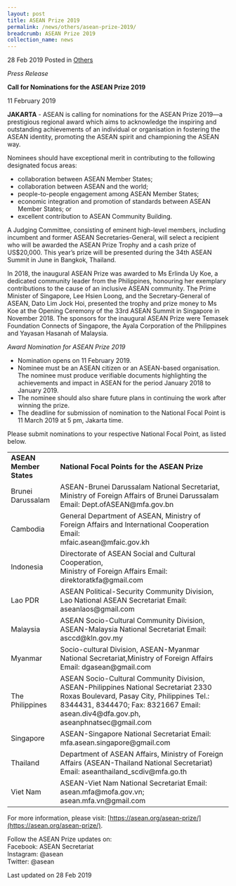 ```yaml
---
layout: post
title: ASEAN Prize 2019
permalink: /news/others/asean-prize-2019/
breadcrumb: ASEAN Prize 2019
collection_name: news
---
```


28 Feb 2019 Posted in [Others](/news/others)

*Press Release* 

**Call for Nominations for the ASEAN Prize 2019**

11 February 2019 

**JAKARTA** - ASEAN is calling for nominations for the ASEAN Prize 2019—a prestigious regional award which aims to acknowledge the inspiring and outstanding achievements of an individual or organisation in fostering the ASEAN identity, promoting the ASEAN spirit and championing the ASEAN way.

Nominees should have exceptional merit in contributing to the following designated focus areas:
* collaboration between ASEAN Member States;
* collaboration between ASEAN and the world;
* people-to-people engagement among ASEAN Member States;
* economic integration and promotion of standards between ASEAN Member States; or
* excellent contribution to ASEAN Community Building.

A Judging Committee, consisting of eminent high-level members, including incumbent and former ASEAN Secretaries-General, will select a recipient who will be awarded the ASEAN Prize Trophy and a cash prize of US$20,000. This year’s prize will be presented during the 34th ASEAN Summit in June in Bangkok, Thailand.
 
In 2018, the inaugural ASEAN Prize was awarded to Ms Erlinda Uy Koe, a dedicated community leader from the Philippines, honouring her exemplary contributions to the cause of an inclusive ASEAN community. The Prime Minister of Singapore, Lee Hsien Loong, and the Secretary-General of ASEAN, Dato Lim Jock Hoi, presented the trophy and prize money to Ms Koe at the Opening Ceremony of the 33rd ASEAN Summit in Singapore in November 2018. The sponsors for the inaugural ASEAN Prize were Temasek Foundation Connects of Singapore, the Ayala Corporation of the Philippines and Yayasan Hasanah of Malaysia.

*Award Nomination for ASEAN Prize 2019*
* Nomination opens on 11 February 2019.
* Nominee must be an ASEAN citizen or an ASEAN-based organisation. The nominee must produce verifiable documents highlighting the achievements and impact in ASEAN for the period January 2018 to January 2019.
* The nominee should also share future plans in continuing the work after winning the prize.
* The deadline for submission of nomination to the National Focal Point is 11 March 2019 at 5 pm, Jakarta time. 

Please submit nominations to your respective National Focal Point, as listed below.


<table>
 <tr>
  <td><b>ASEAN Member States</b></td>
  <td><b>National Focal Points for the ASEAN Prize</b></td>
 </tr>
 <tr>
  <td>Brunei Darussalam</td>
  <td>ASEAN-Brunei Darussalam National Secretariat,<br>
Ministry of Foreign Affairs of Brunei Darussalam<br>
Email: Dept.ofASEAN@mfa.gov.bn</td>
 </tr>
 <tr>
  <td>Cambodia</td>
  <td>General Department of ASEAN, Ministry of Foreign Affairs and International Cooperation Email:<br> mfaic.asean@mfaic.gov.kh</td>
 </tr>
 <tr>
  <td>Indonesia</td>
  <td>Directorate of ASEAN Social and Cultural Cooperation,<br>Ministry of Foreign Affairs Email: direktoratkfa@gmail.com</td>
 </tr>
 <tr>
  <td>Lao PDR</td>
  <td>ASEAN Political-Security Community Division, Lao National ASEAN Secretariat Email:<br> aseanlaos@gmail.com</td>
 </tr>
 <tr>
  <td>Malaysia</td>
  <td>ASEAN Socio-Cultural Community Division, ASEAN-Malaysia National Secretariat Email: asccd@kln.gov.my</td>
 </tr>
 <tr>
  <td>Myanmar</td>
  <td>Socio-cultural Division, ASEAN-Myanmar National Secretariat,Ministry of Foreign Affairs<br>Email: dgasean@gmail.com</td>
 </tr>
 <tr>
  <td>The Philippines</td>
  <td>ASEAN Socio-Cultural Community Division, ASEAN-Philippines National Secretariat 2330 Roxas Boulevard, Pasay City, Philippines Tel.: 8344431, 8344470; Fax: 8321667 Email: asean.div4@dfa.gov.ph, aseanphnatsec@gmail.com</td>
 </tr>
 <tr>
  <td>Singapore</td>
  <td>ASEAN-Singapore National Secretariat Email: mfa.asean.singapore@gmail.com</td>
 </tr>
 <tr>
  <td>Thailand</td>
  <td>	
Department of ASEAN Affairs, Ministry of Foreign Affairs (ASEAN-Thailand National Secretariat) Email: aseanthailand_scdiv@mfa.go.th</td>
 </tr>
 <tr>
  <td>Viet Nam</td>
  <td>ASEAN-Viet Nam National Secretariat Email: asean.mfa@mofa.gov.vn; asean.mfa.vn@gmail.com</td>
 </tr>
</table>

For more information, please visit: [https://asean.org/asean-prize/](https://asean.org/asean-prize/).
 
Follow the ASEAN Prize updates on:  
Facebook: ASEAN Secretariat  
Instagram: @asean  
Twitter: @asean

<p class="right-side-updated">Last updated on 28 Feb 2019</p> 
